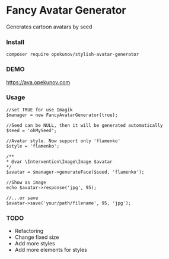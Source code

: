 # Fancy Avatar Generator
Generates cartoon avatars by seed

### Install

`composer require opekunov/stylish-avatar-generator`

### DEMO

https://ava.opekunov.com

### Usage

```
//set TRUE for use Imagik
$manager = new FancyAvatarGenerator(true);

//Seed can be NULL, then it will be generated automatically 
$seed = 'ohMySeed'; 

//Avatar style. Now support only 'flamenko'
$style = 'flamenko'; 

/**
* @var \Intervention\Image\Image $avatar
*/
$avatar = $manager->generateFace($seed, 'flamenko');

//Show as image
echo $avatar->response('jpg', 95);

//...or save
$avatar->save('your/path/filename', 95, 'jpg');
```

### TODO
 - Refactoring
 - Change fixed size
 - Add more styles
 - Add more elements for styles
